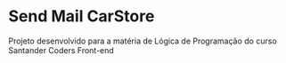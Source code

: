 # Send Mail CarStore
Projeto desenvolvido para a matéria de Lógica de Programação do curso Santander Coders Front-end
